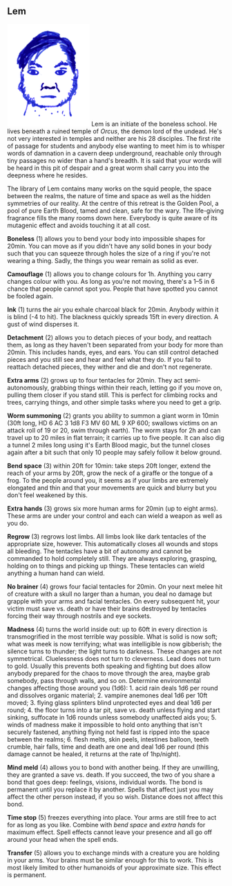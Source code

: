 ## Lem

![Lem](Lem.png)
Lem is an initiate of the boneless school. He lives beneath a ruined
temple of *Orcus*, the demon lord of the undead. He's not very
interested in temples and neither are his 28 disciples. The first rite
of passage for students and anybody else wanting to meet him is to
whisper words of damnation in a cavern deep underground, reachable
only through tiny passages no wider than a hand's breadth. It is said
that your words will be heard in this pit of despair and a great worm
shall carry you into the deepness where he resides.

The library of Lem contains many works on the squid people, the space
between the realms, the nature of time and space as well as the hidden
symmetries of our reality. At the centre of this retreat is the Golden
Pool, a pool of pure Earth Blood, tamed and clean, safe for the wary.
The life-giving fragrance fills the many rooms down here. Everybody is
quite aware of its mutagenic effect and avoids touching it at all
cost.

**Boneless** (1) allows you to bend your body into impossible shapes
for 20min. You can move as if you didn't have any solid bones in your
body such that you can squeeze through holes the size of a ring if
you're not wearing a thing. Sadly, the things you wear remain as solid
as ever.

**Camouflage** (1) allows you to change colours for 1h. Anything you
carry changes colour with you. As long as you're not moving, there's a
1–5 in 6 chance that people cannot spot you. People that have spotted
you cannot be fooled again.

**Ink** (1) turns the air you exhale charcoal black for 20min. Anybody
within it is blind (-4 to hit). The blackness quickly spreads 15ft in
every direction. A gust of wind disperses it.

**Detachment** (2) allows you to detach pieces of your body, and
reattach them, as long as they haven't been separated from your body
for more than 20min. This includes hands, eyes, and ears. You can
still control detached pieces and you still see and hear and feel what
they do. If you fail to reattach detached pieces, they wither and die
and don't not regenerate.

**Extra arms** (2) grows up to four tentacles for 20min. They act
semi-autonomously, grabbing things within their reach, letting go if
you move on, pulling them closer if you stand still. This is perfect
for climbing rocks and trees, carrying things, and other simple tasks
where you need to get a grip.

**Worm summoning** (2) grants you ability to summon a giant worm in
10min (30ft long, HD 6 AC 3 1d8 F3 MV 60 ML 9 XP 600; swallows victims
on an attack roll of 19 or 20, swim through earth). The worm stays for
2h and can travel up to 20 miles in flat terrain; it carries up to
five people. It can also dig a tunnel 2 miles long using it's Earth
Blood magic, but the tunnel closes again after a bit such that only 10
people may safely follow it below ground.

**Bend space** (3) within 20ft for 10min: take steps 20ft longer,
extend the reach of your arms by 20ft, grow the neck of a giraffe or
the tongue of a frog. To the people around you, it seems as if your
limbs are extremely elongated and thin and that your movements are
quick and blurry but you don't feel weakened by this.

**Extra hands** (3) grows six more human arms for 20min (up to eight
arms). These arms are under your control and each can wield a weapon
as well as you do.

**Regrow** (3) regrows lost limbs. All limbs look like dark tentacles
of the appropriate size, however. This automatically closes all wounds
and stops all bleeding. The tentacles have a bit of autonomy and
cannot be commanded to hold completely still. They are always
exploring, grasping, holding on to things and picking up things. These
tentacles can wield anything a human hand can wield.

**No brainer** (4) grows four facial tentacles for 20min. On your next
melee hit of creature with a skull no larger than a human, you deal no
damage but grapple with your arms and facial tentacles. On every
subsequent hit, your victim must save vs. death or have their brains
destroyed by tentacles forcing their way through nostrils and eye
sockets.

**Madness** (4) turns the world inside out: up to 60ft in every
direction is transmogrified in the most terrible way possible. What is
solid is now soft; what was meek is now terrifying; what was
intelligible is now gibberish; the silence turns to thunder; the light
turns to darkness. These changes are not symmetrical. Cluelessness
does not turn to cleverness. Lead does not turn to gold. Usually this
prevents both speaking and fighting but does allow anybody prepared
for the chaos to move through the area, maybe grab somebody, pass
through walls, and so on. Determine environmental changes affecting
those around you (1d6): 1. acid rain deals 1d6 per round and dissolves
organic material; 2. vampire anemones deal 1d6 per 10ft moved; 3.
flying glass splinters blind unprotected eyes and deal 1d6 per
round; 4. the floor turns into a tar pit, save vs. death unless flying
and start sinking, suffocate in 1d6 rounds unless somebody unaffected
aids you; 5. winds of madness make it impossible to hold onto anything
that isn't securely fastened, anything flying not held fast is ripped
into the space between the realms; 6. flesh melts, skin peels,
intestines balloon, teeth crumble, hair falls, time and death are one
and deal 1d6 per round (this damage cannot be healed, it returns at
the rate of 1hp/night).

**Mind meld** (4) allows you to bond with another being. If they are
unwilling, they are granted a save vs. death. If you succeed, the two
of you share a bond that goes deep: feelings, visions, individual
words. The bond is permanent until you replace it by another. Spells
that affect just you may affect the other person instead, if you so
wish. Distance does not affect this bond.

**Time stop** (5) freezes everything into place. Your arms are still
free to act for as long as you like. Combine with *bend space* and
*extra hands* for maximum effect. Spell effects cannot leave your
presence and all go off around your head when the spell ends.

**Transfer** (5) allows you to exchange minds with a creature you
are holding in your arms. Your brains must be similar enough for this
to work. This is most likely limited to other humanoids of your
approximate size. This effect is permanent.
